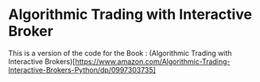 # Algorithmic Trading with Interactive Broker


This is a version of the code for the Book : (Algorithmic Trading with Interactive Brokers)[https://www.amazon.com/Algorithmic-Trading-Interactive-Brokers-Python/dp/0997303735]
 
